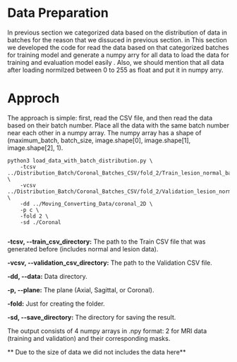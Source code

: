 # Data Preparation 

In previous section we categorized data based on the distribution of data in batches for the reason that we dissuced in previous section.
in This section we developed the code for read the data based on that categorized batches for training model and generate a numpy arry for all
data to load the data for training and evaluation model easily .
Also, we should mention that all data after loading normilzed between 0 to 255 as float and put it in numpy arry.


# Approch 


The approach is simple: first, read the CSV file, and then read the data based on their batch number. 
Place all the data with the same batch number near each other in a numpy array.
 The numpy array has a shape of (maximum_batch, batch_size, image.shape[0], image.shape[1], image.shape[2], 1).




```
python3 load_data_with_batch_distribution.py \
	-tcsv ../Distribution_Batch/Coronal_Batches_CSV/fold_2/Train_lesion_normal_batches.csv \
	-vcsv ../Distribution_Batch/Coronal_Batches_CSV/fold_2/Validation_lesion_normal_batches.csv \	
	-dd ../Moving_Converting_Data/coronal_2D \
	-p c \	
	-fold 2 \	
	-sd ./Coronal
	
```
**-tcsv, --train_csv_directory:** The path to the Train CSV file that was generated before (includes normal and lesion data).

**-vcsv, --validation_csv_directory:** The path to the Validation CSV file.

**-dd, --data:** Data directory.

**-p, --plane:** The plane (Axial, Sagittal, or Coronal).

**-fold:** Just for creating the folder.

**-sd, --save_directory:** The directory for saving the result.

The output consists of 4 numpy arrays in .npy format: 2 for MRI data (training and validation) and their corresponding masks.

** Due to the size of data we did not includes the data here**


